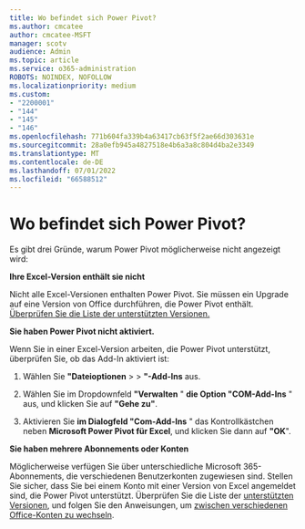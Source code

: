 ```yaml
---
title: Wo befindet sich Power Pivot?
ms.author: cmcatee
author: cmcatee-MSFT
manager: scotv
audience: Admin
ms.topic: article
ms.service: o365-administration
ROBOTS: NOINDEX, NOFOLLOW
ms.localizationpriority: medium
ms.custom:
- "2200001"
- "144"
- "145"
- "146"
ms.openlocfilehash: 771b604fa339b4a63417cb63f5f2ae66d303631e
ms.sourcegitcommit: 28a0efb945a4827518e4b6a3a8c804d4ba2e3349
ms.translationtype: MT
ms.contentlocale: de-DE
ms.lasthandoff: 07/01/2022
ms.locfileid: "66588512"
---
```

# <a name="where-is-power-pivot"></a>Wo befindet sich Power Pivot?

Es gibt drei Gründe, warum Power Pivot möglicherweise nicht angezeigt wird:
  
**Ihre Excel-Version enthält sie nicht**
  
Nicht alle Excel-Versionen enthalten Power Pivot. Sie müssen ein Upgrade auf eine Version von Office durchführen, die Power Pivot enthält. [Überprüfen Sie die Liste der unterstützten Versionen.](https://support.microsoft.com/office/where-is-power-pivot-aa64e217-4b6e-410b-8337-20b87e1c2a4b)
  
**Sie haben Power Pivot nicht aktiviert.**
  
Wenn Sie in einer Excel-Version arbeiten, die Power Pivot unterstützt, überprüfen Sie, ob das Add-In aktiviert ist:
  
1. Wählen Sie **"Dateioptionen** \>  \> **"-Add-Ins** aus.

2. Wählen Sie im Dropdownfeld **"Verwalten** " **die Option "COM-Add-Ins** " aus, und klicken Sie auf **"Gehe zu"**.

3. Aktivieren Sie **im Dialogfeld "Com-Add-Ins** " das Kontrollkästchen neben **Microsoft Power Pivot für Excel**, und klicken Sie dann auf **"OK**".

**Sie haben mehrere Abonnements oder Konten**
  
Möglicherweise verfügen Sie über unterschiedliche Microsoft 365-Abonnements, die verschiedenen Benutzerkonten zugewiesen sind. Stellen Sie sicher, dass Sie bei einem Konto mit einer Version von Excel angemeldet sind, die Power Pivot unterstützt. Überprüfen Sie die Liste der [unterstützten Versionen](https://support.microsoft.com/office/where-is-power-pivot-aa64e217-4b6e-410b-8337-20b87e1c2a4b), und folgen Sie den Anweisungen, um [zwischen verschiedenen Office-Konten zu wechseln](https://support.microsoft.com/office/sign-in-to-office-b9582171-fd1f-4284-9846-bdd72bb28426?ui=en-us&rs=en-us&ad=us#BKMK_WebSwitchAccounts).
